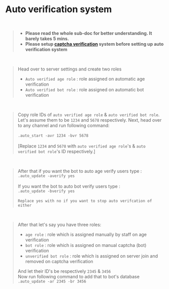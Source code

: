 # Auto verification system

<br>

> + **Please read the whole sub-doc for better understanding. It barely takes 5 mins.**
> + **Please setup [captcha verification](https://github.com/leothewolf/diswiki/blob/main/docs/manual-verification-system.md) system before setting up auto verification system**

<br>

> Head over to server settings and create two roles
>   + `Auto verified age role` : role assigned on automatic age verification
>   + `Auto verified bot role` : role assigned on automatic bot verification

<br>

> Copy role IDs of `auto verified age role` & `auto verified bot role`. Let's assume them to be `1234` and `5678` respectively. Next, head over to any channel and run following command:
> <br>
> <br>
> `.auto_start -avr 1234 -bvr 5678`
> <br>
> <br>
> [Replace `1234` and `5678` with `auto verified age role`'s & `auto verified bot role`'s ID respectively.]

<br>

> After that if you want the bot to auto age verify users type :
> <br>
> `.auto_update -averify yes` 
> <br>
> <br>
> If you want the bot to auto bot verify users type :
> <br>
> `.auto_update -bverify yes` 
> <br>
> <br>
> `Replace yes with no if you want to stop auto verifcation of either`

<br>

> After that let's say you have three roles:
>   + `age role` : role which is assigned manually by staff on age verification
>   + `bot role` : role which is assigned on manual captcha (bot) verification 
>   + `unverified bot role` : role which is assigned on server join and removed on captcha verification
>
> And let their ID's be respectively `2345` & `3456`
> <br>
> Now run following command to add that to bot's database
> <br>
> `.auto_update -ar 2345 -br 3456`

